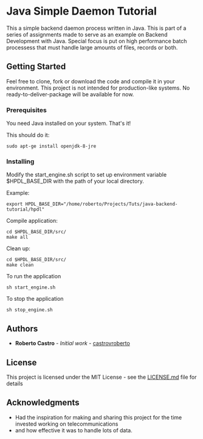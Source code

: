 # Java Simple Daemon Tutorial

This a simple backend daemon process written in Java.
This is part of a series of assignments made to serve as an example on Backend Development with Java.
Special focus is put on high performance batch processess that must handle large amounts of files, records or both.

## Getting Started

Feel free to clone, fork or download the code and compile it in your environment.
This project is not intended for production-like systems. 
No ready-to-deliver-package will be available for now.

### Prerequisites

You need Java installed on your system.
That's it!

This should do it:
```
sudo apt-ge install openjdk-8-jre
```

### Installing

Modify the start_engine.sh script to set up environment variable $HPDL_BASE_DIR with the path of your local directory.

Example:
```
export HPDL_BASE_DIR="/home/roberto/Projects/Tuts/java-backend-tutorial/hpdl"
```

Compile application:
```
cd $HPDL_BASE_DIR/src/
make all 
```

Clean up:
```
cd $HPDL_BASE_DIR/src/
make clean 
```

To run the application
```
sh start_engine.sh
```

To stop the application
```
sh stop_engine.sh
```

## Authors

* **Roberto Castro** - *Initial work* - [castrovroberto](https://https://github.com/castrovroberto)

## License

This project is licensed under the MIT License - see the [LICENSE.md](LICENSE) file for details

## Acknowledgments

* Had the inspiration for making and sharing this project for the time invested working on telecommunications
* and how effective it was to handle lots of data.

